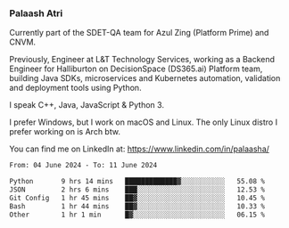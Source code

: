 ### Palaash Atri

Currently part of the SDET-QA team for Azul Zing (Platform Prime) and CNVM. 

Previously, Engineer at L&T Technology Services, working as a Backend Engineer for Halliburton on DecisionSpace (DS365.ai) Platform team, building Java SDKs, microservices and Kubernetes automation, validation and deployment tools using Python.

I speak C++, Java, JavaScript & Python 3.

I prefer Windows, but I work on macOS and Linux. The only Linux distro I prefer working on is Arch btw.

You can find me on LinkedIn at: https://www.linkedin.com/in/palaasha/

<!--START_SECTION:waka-->

```txt
From: 04 June 2024 - To: 11 June 2024

Python       9 hrs 14 mins   █████████████▓░░░░░░░░░░░   55.08 %
JSON         2 hrs 6 mins    ███░░░░░░░░░░░░░░░░░░░░░░   12.53 %
Git Config   1 hr 45 mins    ██▓░░░░░░░░░░░░░░░░░░░░░░   10.45 %
Bash         1 hr 44 mins    ██▓░░░░░░░░░░░░░░░░░░░░░░   10.33 %
Other        1 hr 1 min      █▓░░░░░░░░░░░░░░░░░░░░░░░   06.15 %
```

<!--END_SECTION:waka-->
